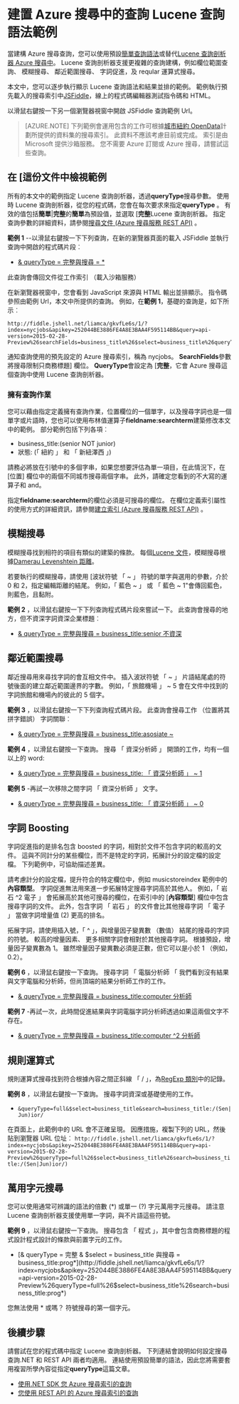 <properties
    pageTitle="Azure 搜尋 Lucene 查詢範例 |Microsoft Azure 搜尋"
    description="Lucene 模糊搜尋、 鄰近範圍搜尋、 字詞促進、 規則運算式搜尋和萬用字元搜尋查詢語法。"
    services="search"
    documentationCenter=""
    authors="LiamCa"
    manager="pablocas"
    editor=""
    tags="Lucene query analyzer syntax"
/>

<tags
    ms.service="search"
    ms.devlang="na"
    ms.workload="search"
    ms.topic="article"
    ms.tgt_pltfrm="na"
    ms.date="08/29/2016"
    ms.author="liamca"
/>

# <a name="lucene-query-syntax-examples-for-building-queries-in-azure-search"></a>建置 Azure 搜尋中的查詢 Lucene 查詢語法範例

當建構 Azure 搜尋查詢，您可以使用預設[簡單查詢語法](https://msdn.microsoft.com/library/azure/dn798920.aspx)或替代[Lucene 查詢剖析器 Azure 搜尋中](https://msdn.microsoft.com/library/azure/mt589323.aspx)。 Lucene 查詢剖析器支援更複雜的查詢建構，例如欄位範圍查詢、 模糊搜尋、 鄰近範圍搜尋、 字詞促進，及 reqular 運算式搜尋。

本文中，您可以逐步執行顯示 Lucene 查詢語法和結果並排的範例。 範例執行預先載入的搜尋索引中[JSFiddle](https://jsfiddle.net/)，線上的程式碼編輯器測試指令碼和 HTML。 

以滑鼠右鍵按一下另一個瀏覽器視窗中開啟 JSFiddle 查詢範例 Url。

> [AZURE.NOTE] 下列範例會運用包含的工作可根據[城市紐約 OpenData](https://nycopendata.socrata.com/)計劃所提供的資料集的搜尋索引。 此資料不應該考慮目前或完成。 索引是由 Microsoft 提供沙箱服務。 您不需要 Azure 訂閱或 Azure 搜尋，請嘗試這些查詢。

## <a name="viewing-the-examples-in-this-article"></a>在 [這份文件中檢視範例

所有的本文中的範例指定 Lucene 查詢剖析器，透過**queryType**搜尋參數。 使用時 Lucene 查詢剖析器，從您的程式碼，您會在每次要求來指定**queryType** 。  有效的值包括**簡單**|**完整**的**簡單**為預設值，並選取 [**完整**Lucene 查詢剖析器。 指定查詢參數的詳細資料，請參閱[搜尋文件 (Azure 搜尋服務 REST API)](https://msdn.microsoft.com/library/azure/dn798927.aspx) 。

**範例 1** --以滑鼠右鍵按一下下列查詢，在新的瀏覽器頁面的載入 JSFiddle 並執行查詢中開啟的程式碼片段︰
- [& queryType = 完整與搜尋 = *](http://fiddle.jshell.net/liamca/gkvfLe6s/1/?index=nycjobs&apikey=252044BE3886FE4A8E3BAA4F595114BB&query=api-version=2015-02-28-Preview%26searchFields=business_title%26$select=business_title%26queryType=full%26search=*)

此查詢會傳回文件從工作索引 （載入沙箱服務）

在新瀏覽器視窗中，您會看到 JavaScript 來源與 HTML 輸出並排顯示。 指令碼參照由範例 Url，本文中所提供的查詢。 例如，在**範例 1**，基礎的查詢是，如下所示︰

    http://fiddle.jshell.net/liamca/gkvfLe6s/1/?index=nycjobs&apikey=252044BE3886FE4A8E3BAA4F595114BB&query=api-version=2015-02-28-Preview%26searchFields=business_title%26$select=business_title%26queryType=full%26search=*

通知查詢使用的預先設定的 Azure 搜尋索引，稱為 nycjobs。 **SearchFields**參數將搜尋限制只商務標題] 欄位。 **QueryType**會設定為 [**完整**，它會 Azure 搜尋這個查詢中使用 Lucene 查詢剖析器。

### <a name="fielded-query-operation"></a>擁有查詢作業

您可以藉由指定定義擁有查詢作業，位置欄位的一個單字，以及搜尋字詞也是一個單字或片語時，您也可以使用布林值運算子**fieldname:searchterm**建築修改本文中的範例。 部分範例包括下列各項︰

- business_title:(senior NOT junior)
- 狀態: (「 紐約 」 和 「 新紐澤西 」)

請務必將放在引號中的多個字串，如果您想要評估為單一項目，在此情況下，在 [位置] 欄位中的兩個不同城市搜尋兩個字串。 此外，請確定您看到的不大寫的運算子和 and。

指定**fieldname:searchterm**的欄位必須是可搜尋的欄位。 在欄位定義索引屬性的使用方式的詳細資訊，請參閱[建立索引 (Azure 搜尋服務 REST API)](https://msdn.microsoft.com/library/azure/dn798941.aspx) 。

## <a name="fuzzy-search"></a>模糊搜尋

模糊搜尋找到相符的項目有類似的建築的條款。 每個[Lucene 文件](https://lucene.apache.org/core/4_10_2/queryparser/org/apache/lucene/queryparser/classic/package-summary.html)，模糊搜尋根據[Damerau Levenshtein 距離](https://en.wikipedia.org/wiki/Damerau%e2%80%93Levenshtein_distance)。

若要執行的模糊搜尋，請使用 [波狀符號 「 ~ 」 符號的單字與選用的參數，介於 0 和 2，指定編輯距離的結尾。 例如，「 藍色 ~ 」 或 「 藍色 ~ 1"會傳回藍色，則藍色，且黏附。

**範例 2** ，以滑鼠右鍵按一下下列查詢程式碼片段來嘗試一下。 此查詢會搜尋的地方，但不資深字詞資深企業標題︰

- [& queryType = 完整與搜尋 = business_title:senior 不資深](http://fiddle.jshell.net/liamca/gkvfLe6s/1/?index=nycjobs&apikey=252044BE3886FE4A8E3BAA4F595114BB&query=api-version=2015-02-28-Preview%26$select=business_title%26queryType=full%26search=business_title:senior+NOT+junior)

## <a name="proximity-search"></a>鄰近範圍搜尋

鄰近搜尋用來尋找字詞的會互相文件中。 插入波狀符號 「 ~ 」 片語結尾處的符號後面的建立鄰近範圍邊界的字數。 例如，「 旅館機場 」 ~ 5 會在文件中找到的字詞旅館和機場內的彼此的 5 個字。

**範例 3** ，以滑鼠右鍵按一下下列查詢程式碼片段。 此查詢會搜尋工作 （位置將其拼字錯誤） 字詞關聯︰

- [& queryType = 完整與搜尋 = business_title:asosiate ~](http://fiddle.jshell.net/liamca/gkvfLe6s/1/?index=nycjobs&apikey=252044BE3886FE4A8E3BAA4F595114BB&query=api-version=2015-02-28-Preview%26$select=business_title%26queryType=full%26search=business_title:asosiate~)

**範例 4** ，以滑鼠右鍵按一下查詢。 搜尋 「 資深分析師 」 開頭的工作，均有一個以上的 word:

- [& queryType = 完整與搜尋 = business_title: 「 資深分析師 」 ~ 1](http://fiddle.jshell.net/liamca/gkvfLe6s/1/?index=nycjobs&apikey=252044BE3886FE4A8E3BAA4F595114BB&query=api-version=2015-02-28-Preview%26$select=business_title%26queryType=full%26search=business_title:%22senior%20analyst%22~1)

**範例 5** -再試一次移除之間字詞 「 資深分析師 」 文字。

- [& queryType = 完整與搜尋 = business_title: 「 資深分析師 」 ~ 0](http://fiddle.jshell.net/liamca/gkvfLe6s/1/?index=nycjobs&apikey=252044BE3886FE4A8E3BAA4F595114BB&query=api-version=2015-02-28-Preview%26$select=business_title%26queryType=full%26search=business_title:%22senior%20analyst%22~0)

## <a name="term-boosting"></a>字詞 Boosting

字詞促進指的是排名包含 boosted 的字詞，相對於文件不包含字詞的較高的文件。 這與不同計分的某些欄位，而不是特定的字詞，拓展計分的設定檔的設定檔。 下列範例中，可協助描述差異。

請考慮計分的設定檔，提升符合的特定欄位中，例如 musicstoreindex 範例中的**內容類型**。 字詞促進無法用來進一步拓展特定搜尋字詞高於其他人。 例如，「 岩石 ^2 電子 」 會拓展高於其他可搜尋的欄位，在索引中的 [**內容類型**] 欄位中包含搜尋字詞的文件。 此外，包含字詞 「 岩石 」 的文件會比其他搜尋字詞 「 電子 」 當做字詞增量值 (2) 更高的排名。

拓展字詞，請使用插入號，「 ^ 」，與增量因子變異數 （數值） 結尾的搜尋的字詞的符號。 較高的增量因素、 更多相關字詞會相對於其他搜尋字詞。 根據預設，增量因子變異數為 1。 雖然增量因子變異數必須是正數，但它可以是小於 1 （例如，0.2）。

**範例 6** ，以滑鼠右鍵按一下查詢。 搜尋字詞 「 電腦分析師 「 我們看到沒有結果與文字電腦和分析師，但尚頂端的結果分析師工作的工作。

- [& queryType = 完整與搜尋 = business_title:computer 分析師](http://fiddle.jshell.net/liamca/gkvfLe6s/1/?index=nycjobs&apikey=252044BE3886FE4A8E3BAA4F595114BB&query=api-version=2015-02-28-Preview%26$select=business_title%26queryType=full%26search=business_title:computer%5e2%20analyst)

**範例 7** -再試一次，此時間促進結果與字詞電腦字詞分析師透過如果這兩個文字不存在。

- [& queryType = 完整與搜尋 = business_title:computer ^2 分析師](http://fiddle.jshell.net/liamca/gkvfLe6s/1/?index=nycjobs&apikey=252044BE3886FE4A8E3BAA4F595114BB&query=api-version=2015-02-28-Preview%26$select=business_title%26queryType=full%26search=business_title:computer%5e2%20analyst)

## <a name="regular-expression"></a>規則運算式

規則運算式搜尋找到符合根據內容之間正斜線 「 / 」，為[RegExp 類別](http://lucene.apache.org/core/4_10_2/core/org/apache/lucene/util/automaton/RegExp.html)中的記錄。

**範例 8** ，以滑鼠右鍵按一下查詢。 搜尋字詞資深或基礎使用的工作。

- `&queryType=full&$select=business_title&search=business_title:/(Sen|Jun)ior/`

在頁面上，此範例中的 URL 會不正確呈現。 因應措施，複製下列的 URL，然後貼到瀏覽器 URL 位址︰    `http://fiddle.jshell.net/liamca/gkvfLe6s/1/?index=nycjobs&apikey=252044BE3886FE4A8E3BAA4F595114BB&query=api-version=2015-02-28-Preview%26queryType=full%26$select=business_title%26search=business_title:/(Sen|Jun)ior/)`


## <a name="wildcard-search"></a>萬用字元搜尋

您可以使用通常可辨識的語法的倍數 (\*) 或單一 (?) 字元萬用字元搜尋。 請注意 Lucene 查詢剖析器支援使用單一字詞，與不片語這些符號。

**範例 9** ，以滑鼠右鍵按一下查詢。 搜尋包含 「 程式 」，其中會包含商務標題的程式設計程式設計的條款與前置字元的工作。

- [& queryType = 完整 & $select = business_title 與搜尋 = business_title:prog*](http://fiddle.jshell.net/liamca/gkvfLe6s/1/?index=nycjobs&apikey=252044BE3886FE4A8E3BAA4F595114BB&query=api-version=2015-02-28-Preview%26queryType=full%26$select=business_title%26search=business_title:prog*)

您無法使用 * 或嗎？ 符號搜尋的第一個字元。


## <a name="next-steps"></a>後續步驟

請嘗試在您的程式碼中指定 Lucene 查詢剖析器。 下列連結會說明如何設定搜尋查詢.NET 和 REST API 兩者均適用。 連結使用預設簡單的語法，因此您將需要套用複習所學內容從指定**queryType**這篇文章。

- [使用.NET SDK 您 Azure 搜尋索引的查詢](search-query-dotnet.md)
- [您使用 REST API 的 Azure 搜尋索引的查詢](search-query-rest-api.md)


 